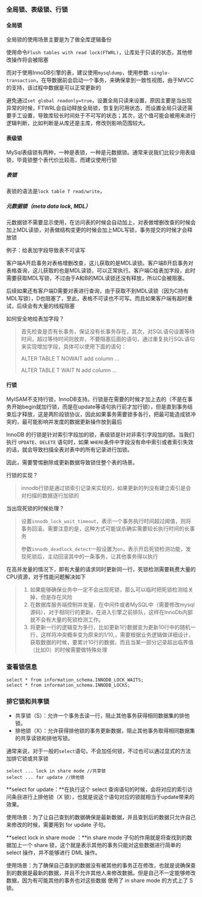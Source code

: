 ### 全局锁、表级锁、行锁

#### 全局锁

全局锁的使用场景主要是为了做全库逻辑备份

使用命令`Flush tables with read lock(FTWRL)`，让库处于只读的状态，其他修改操作将会被阻塞

而对于使用InnoDB引擎的表，建议使用`mysqldump`，使用参数`-single-transaction`，在导数据前会启动一个事务，来确保拿到一致性视图，由于MVCC的支持，该过程中数据是可以正常更新的

避免通过`set global readonly=true`，设置全局只读来设置，原因主要是当出现异常的时候，FTWRL会自动释放全局锁，恢复到可用状态，而设置全局只读还需要手工设置，导致库较长时间处于不可写的状态；其次，这个值可能会被用来进行逻辑判断，比如判断是从库还是主库，修改则影响范围较大。

#### 表级锁

MySql表级锁有两种，一种是表锁，一种是元数据锁。通常来说我们比较少用表级锁，毕竟锁整个表代价比较高，而建议使用行锁

##### 表锁

表锁的语法是`lock table T read/write`，

##### 元数据锁（meta data lock, MDL）

元数据锁不需要显示使用，在访问表的时候会自动加上，对表做增删改查的时候会加上MDL读锁，对表做结构变更的时候会加上MDL写锁，事务提交的时候才会释放锁

例子：给表加字段导致表不可读写

客户端A开启事务对表格增删改查，这儿获取的是MDL读锁。客户端B开启事务对表格查询，这儿获取的也是MDL读锁，可以正常执行。客户端C给表加字段，此时需要获取MDL写锁，不过由于A和B的MDL读锁还没有释放，所以C会被阻塞。

后续如果还有客户端D需要对表进行查询，由于获取不到MDL读锁（因为C持有MDL写锁），D也阻塞了，至此，表格不可读也不可写。而且如果客户端有超时重试，后续会有大量的线程阻塞

如何安全地给表加字段？

> 首先检查是否有长事务，保证没有长事务存在，其次，对SQL语句设置等待时间，超过等待时间则放弃，不要阻塞后面的语句，通过重复执行SQL语句来实现增加字段，具体可以使用下面的语句：
>
> ALTER TABLE T NOWAIT add column ...
>
> ALTER TABLE T WAIT N add column ...

#### 行锁

MyISAM不支持行锁，InnoDB支持。行锁是在需要的时候才加上去的（不是在事务开始begin就加行锁，而是在update等语句执行前才加行锁），但是直到事务结束后才释放，这是两阶段锁协议，因此如果事务需要锁多各行，把最可能造成锁冲突的，最可能影响并发度的数据更新操作放到最后

InnoDB 的行锁是针对索引字段加的锁，表级锁是针对非索引字段加的锁。当我们执行 `UPDATE`、`DELETE` 语句时，如果 `WHERE`条件中字段没有命中索引或者索引失效的话，就会导致扫描全表对表中的所有记录进行加锁。

因此，需要警惕删除或更新数据导致锁住整个表的场景。

行锁的实现？

> innodb行锁是通过锁索引记录来实现的，如果更新的列没有建立索引是会对扫描的数据逐行加锁的

当出现死锁的时候处理？

> 设置`innodb_lock_wait_timeout`，表示一个事务执行时间超过阈值，则将事务回滚。需要注意的是，这种方式可能误杀确实需要较长执行时间的长事务
>
> 参数`innodb_deadlock_detect`一般设置为`on`，表示开启死锁检测功能，发现死锁后，主动回滚其中的一条事务，让其他事务得以执行

在高并发量的情况下，即有大量的请求同时更新同一行，死锁检测需要耗费大量的CPU资源，对于性能问题解决如下

> 1. 如果能够确保业务中一定不会出现死锁，那么可以临时把死锁检测给关掉，但是存在风险
> 2. 在数据库服务端控制并发量，在中间件或者MySQL中（需要修改mysql源码），对于相同行的更新，在进入引擎之前排队，这样在InnoDb内部就不会有大量的死锁检测工作。
> 3. 将更新一行的逻辑变为多行，比如更新1行数据变为更新10行中的随机一行，这样将冲突概率变为原来的1/10,，需要根据业务逻辑做详细设计，获取数据的时候，要累计10行的数据，而且当某一部分记录超出临界值（比如0）的时候需要做特殊处理

### 查看锁信息

```mysql
select * from information_schema.INNODB_LOCK_WAITS;
select * from information_schema.INNODB_LOCKS;
```



### 排它锁和共享锁

- 共享锁（S）：允许一个事务去读一行，阻止其他事务获得相同数据集的排他锁。
- 排他锁（X）：允许获得排他锁的事务更新数据，阻止其他事务取得相同数据集的共享读锁和排他写锁。

通常来说，对于一般的`select`语句，不会加任何锁，不过也可以通过显式的方法加排它锁或共享锁

```text
select ... lock in share mode //共享锁 
select ... for update //排他锁 
```

**select for update：**在执行这个 select 查询语句的时候，会将对应的索引访问条目进行上排他锁（X 锁），也就是说这个语句对应的锁就相当于update带来的效果。

使用场景：为了让自己查到的数据确保是最新数据，并且查到后的数据只允许自己来修改的时候，需要用到 for update 子句。

**select lock in share mode ：**in share mode 子句的作用就是将查找到的数据加上一个 share 锁，这个就是表示其他的事务只能对这些数据进行简单的select 操作，并不能够进行 DML 操作。

使用场景：为了确保自己查到的数据没有被其他的事务正在修改，也就是说确保查到的数据是最新的数据，并且不允许其他人来修改数据。但是自己不一定能够修改数据，因为有可能其他的事务也对这些数据 使用了 in share mode 的方式上了 S 锁。